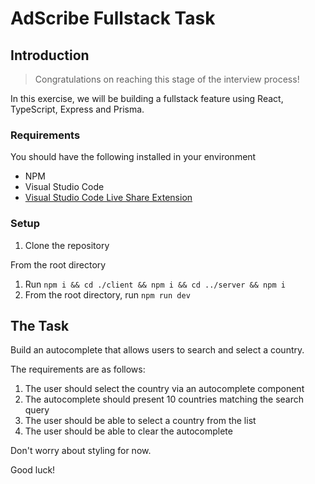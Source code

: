 # AdScribe Fullstack Task

## Introduction

> Congratulations on reaching this stage of the interview process!

In this exercise, we will be building a fullstack feature using React,
TypeScript, Express and Prisma.

### Requirements

You should have the following installed in your environment

- NPM
- Visual Studio Code
- [Visual Studio Code Live Share Extension](https://code.visualstudio.com/learn/collaboration/live-share)

### Setup

1. Clone the repository

From the root directory

1. Run `npm i && cd ./client && npm i && cd ../server && npm i`
2. From the root directory, run `npm run dev`

## The Task

Build an autocomplete that allows users to search and select a country.

The requirements are as follows:

1. The user should select the country via an autocomplete component
2. The autocomplete should present 10 countries matching the search query
3. The user should be able to select a country from the list
4. The user should be able to clear the autocomplete

Don't worry about styling for now.

Good luck!
